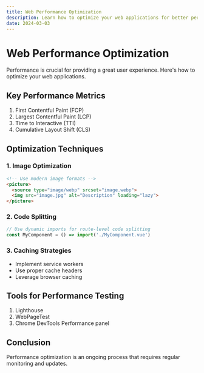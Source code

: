 ```yaml
---
title: Web Performance Optimization
description: Learn how to optimize your web applications for better performance
date: 2024-03-03
---
```


# Web Performance Optimization

Performance is crucial for providing a great user experience. Here's how to optimize your web applications.

## Key Performance Metrics

1. First Contentful Paint (FCP)
2. Largest Contentful Paint (LCP)
3. Time to Interactive (TTI)
4. Cumulative Layout Shift (CLS)

## Optimization Techniques

### 1. Image Optimization

```html
<!-- Use modern image formats -->
<picture>
  <source type="image/webp" srcset="image.webp">
  <img src="image.jpg" alt="Description" loading="lazy">
</picture>
```

### 2. Code Splitting

```javascript
// Use dynamic imports for route-level code splitting
const MyComponent = () => import('./MyComponent.vue')
```

### 3. Caching Strategies

- Implement service workers
- Use proper cache headers
- Leverage browser caching

## Tools for Performance Testing

1. Lighthouse
2. WebPageTest
3. Chrome DevTools Performance panel

## Conclusion

Performance optimization is an ongoing process that requires regular monitoring and updates.